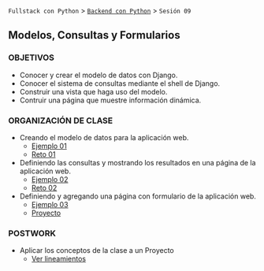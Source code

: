 `Fullstack con Python` > [`Backend con Python`](../Readme.md) > `Sesión 09`
## Modelos, Consultas y Formularios

### OBJETIVOS
 - Conocer y crear el modelo de datos con Django.
 - Conocer el sistema de consultas mediante el shell de Django.
 - Construir una vista que haga uso del modelo.
 - Contruir una página que muestre información dinámica.

### ORGANIZACIÓN DE CLASE

 - Creando el modelo de datos para la aplicación web.
   - [Ejemplo 01](Ejemplo-01)
   - [Reto 01](Reto-01)
 - Definiendo las consultas y mostrando los resultados en una página de la aplicación web.
   - [Ejemplo 02](Ejemplo-02)
   - [Reto 02](Reto-02)
 - Definiendo y agregando una página con formulario de la aplicación web.
   - [Ejemplo 03](Ejemplo-03)
   - [Proyecto](Proyecto)

### POSTWORK
 - Aplicar los conceptos de la clase a un Proyecto
   - [Ver lineamientos](Postwork)
